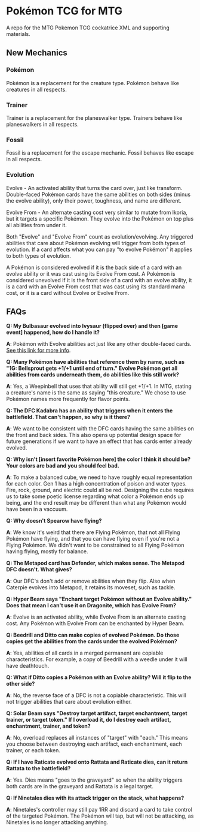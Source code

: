 # Pokémon TCG for MTG

A repo for the MTG Pokemon TCG cockatrice XML and supporting materials.

## New Mechanics

### Pokémon

Pokémon is a replacement for the creature type. Pokémon behave like creatures in all respects.

### Trainer

Trainer is a replacement for the planeswalker type. Trainers behave like planeswalkers in all respects.

### Fossil

Fossil is a replacement for the escape mechanic. Fossil behaves like escape in all respects.

### Evolution

Evolve - An activated ability that turns the card over, just like transform. Double-faced Pokémon cards have the same abilities on both sides (minus the evolve ability), only their power, toughness, and name are different.

Evolve From - An alternate casting cost very similar to mutate from Ikoria, but it targets a specific Pokémon. They evolve into the Pokémon on top plus all abilities from under it.

Both "Evolve" and "Evolve From" count as evolution/evolving. Any triggered abilities that care about Pokémon evolving will trigger from both types of evolution. If a card affects what you can pay "to evolve Pokémon" it applies to both types of evolution. 

A Pokémon is considered evolved if it is the back side of a card with an evolve ability or it was cast using its Evolve From cost. A Pokémon is considered unevolved if it is the front side of a card with an evolve ability, it is a card with an Evolve From cost that was cast using its standard mana cost, or it is a card without Evolve or Evolve From.

## FAQs

**Q: My Bulbasaur evolved into Ivysaur (flipped over) and then [game event] happened, how do I handle it?**

**A**: Pokémon with Evolve abilities act just like any other double-faced cards. [See this link for more info](https://magic.wizards.com/en/articles/archive/feature/double-faced-card-rules-2011-08-29#:~:text=Double-Faced%20Card%20Rules%201%20Double-Faced%20Cards%20in%20General.,...%204%20Double-Faced%20Cards%20and%20Copy%20Effects.%20).

**Q: Many Pokémon have abilities that reference them by name, such as "1G: Bellsprout gets +1/+1 until end of turn." Evolve Pokémon get all abilities from cards underneath them, do abilities like this still work?**

**A**: Yes, a Weepinbell that uses that ability will still get +1/+1. In MTG, stating a creature's name is the same as saying "this creature." We chose to use Pokémon names more frequently for flavor points.

**Q: The DFC Kadabra has an ability that triggers when it enters the battlefield. That can't happen, so why is it there?**

**A**: We want to be consistent with the DFC cards having the same abilities on the front and back sides. This also opens up potential design space for future generations if we want to have an effect that has cards enter already evolved.

**Q: Why isn't [insert favorite Pokémon here] the color I think it should be? Your colors are bad and you should feel bad.**

**A**: To make a balanced cube, we need to have roughly equal representation for each color. Gen 1 has a high concentration of poison and water types. Fire, rock, ground, and electric could all be red. Designing the cube requires us to take some poetic license regarding what color a Pokémon ends up being, and the end result may be different than what any Pokémon would have been in a vaccuum. 

**Q: Why doesn't Spearow have flying?**

**A**: We know it's weird that there are Flying Pokémon, that not all Flying Pokémon have flying, and that you can have flying even if you're not a Flying Pokémon. We didn't want to be constrained to all Flying Pokémon having flying, mostly for balance.

**Q: The Metapod card has Defender, which makes sense. The Metapod DFC doesn't. What gives?**

**A**: Our DFC's don't add or remove abilities when they flip. Also when Caterpie evolves into Metapod, it retains its moveset, such as tackle.

**Q: Hyper Beam says "Enchant target Pokémon without an Evolve ability." Does that mean I can't use it on Dragonite, which has Evolve From?**

**A**: Evolve is an activated ability, while Evolve From is an alternate casting cost. Any Pokémon with Evolve From can be enchanted by Hyper Beam.

**Q: Beedrill and Ditto can make copies of evolved Pokémon. Do those copies get the abilities from the cards under the evolved Pokémon?**

**A**: Yes, abilities of all cards in a merged permanent are copiable characteristics. For example, a copy of Beedrill with a weedle under it will have deathtouch.

**Q: What if Ditto copies a Pokémon with an Evolve ability? Will it flip to the other side?**

**A**: No, the reverse face of a DFC is not a copiable characteristic. This will not trigger abilities that care about evolution either.

**Q: Solar Beam says "Destroy target artifact, target enchantment, target trainer, or target token." If I overload it, do I destroy each artifact, enchantment, trainer, and token?**

**A**: No, overload replaces all instances of "target" with "each." This means you choose between destroying each artifact, each enchantment, each trainer, or each token.

**Q: If I have Raticate evolved onto Rattata and Raticate dies, can it return Rattata to the battlefield?**

**A**: Yes. Dies means "goes to the graveyard" so when the ability triggers both cards are in the graveyard and Rattata is a legal target.

**Q: If Ninetales dies with its attack trigger on the stack, what happens?**

**A**: Ninetales's controller may still pay 1RR and discard a card to take control of the targeted Pokémon. The Pokémon will tap, but will not be attacking, as Ninetales is no longer attacking anything.
